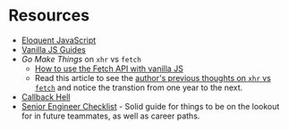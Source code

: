 # Resources

* [Eloquent JavaScript](https://eloquentjavascript.net/)
* [Vanilla JS Guides](https://vanillajsguides.com/)
* _Go Make Things_ on `xhr` vs `fetch`
  * [How to use the Fetch API with vanilla JS](https://gomakethings.com/how-to-use-the-fetch-api-with-vanilla-js/)
  * Read this article to see the [author's previous thoughts on `xhr` vs `fetch`](https://gomakethings.com/why-i-still-use-xhr-instead-of-the-fetch-api/) and notice the transtion from one  year to the next.
* [Callback Hell](http://callbackhell.com/)
* [Senior Engineer Checklist](https://littleblah.com/post/2019-09-01-senior-engineer-checklist/) - Solid guide for things to be on the lookout for in future teammates, as well as career paths.

